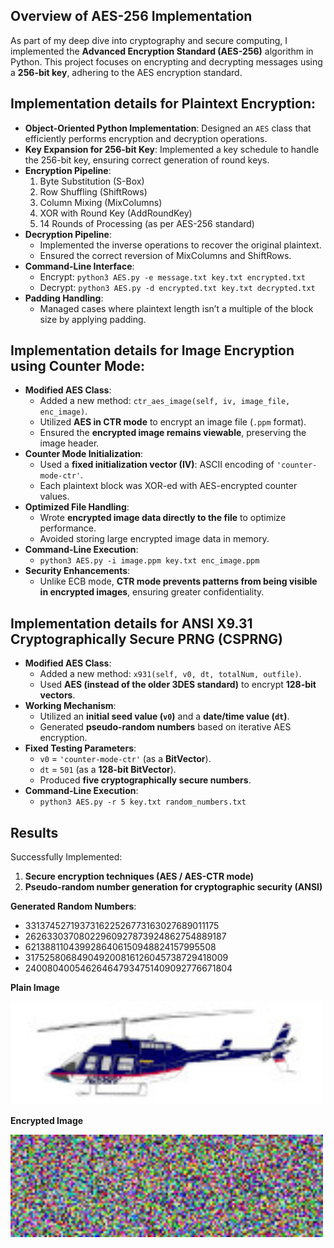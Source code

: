 ## Overview of AES-256 Implementation

As part of my deep dive into cryptography and secure computing, I implemented the **Advanced Encryption Standard (AES-256)** algorithm in Python. This project focuses on encrypting and decrypting messages using a **256-bit key**, adhering to the AES encryption standard.

## Implementation details for Plaintext Encryption:
- **Object-Oriented Python Implementation**: Designed an `AES` class that efficiently performs encryption and decryption operations.
- **Key Expansion for 256-bit Key**: Implemented a key schedule to handle the 256-bit key, ensuring correct generation of round keys.
- **Encryption Pipeline**:
  1. Byte Substitution (S-Box)
  2. Row Shuffling (ShiftRows)
  3. Column Mixing (MixColumns)
  4. XOR with Round Key (AddRoundKey)
  5. 14 Rounds of Processing (as per AES-256 standard)
- **Decryption Pipeline**:
  - Implemented the inverse operations to recover the original plaintext.
  - Ensured the correct reversion of MixColumns and ShiftRows.
- **Command-Line Interface**:
  - Encrypt: `python3 AES.py -e message.txt key.txt encrypted.txt`
  - Decrypt: `python3 AES.py -d encrypted.txt key.txt decrypted.txt`
- **Padding Handling**:
  - Managed cases where plaintext length isn’t a multiple of the block size by applying padding.

## Implementation details for Image Encryption using Counter Mode:
- **Modified AES Class**:
  - Added a new method: `ctr_aes_image(self, iv, image_file, enc_image)`.
  - Utilized **AES in CTR mode** to encrypt an image file (`.ppm` format).
  - Ensured the **encrypted image remains viewable**, preserving the image header.
- **Counter Mode Initialization**:
  - Used a **fixed initialization vector (IV)**: ASCII encoding of `'counter-mode-ctr'`.
  - Each plaintext block was XOR-ed with AES-encrypted counter values.
- **Optimized File Handling**:
  - Wrote **encrypted image data directly to the file** to optimize performance.
  - Avoided storing large encrypted image data in memory.
- **Command-Line Execution**:
  - `python3 AES.py -i image.ppm key.txt enc_image.ppm`
- **Security Enhancements**:
  - Unlike ECB mode, **CTR mode prevents patterns from being visible in encrypted images**, ensuring greater confidentiality.

## Implementation details for **ANSI X9.31 Cryptographically Secure PRNG (CSPRNG)**

- **Modified AES Class**:
  - Added a new method: `x931(self, v0, dt, totalNum, outfile)`.
  - Used **AES (instead of the older 3DES standard)** to encrypt **128-bit vectors**.
- **Working Mechanism**:
  - Utilized an **initial seed value (`v0`)** and a **date/time value (`dt`)**.
  - Generated **pseudo-random numbers** based on iterative AES encryption.
- **Fixed Testing Parameters**:
  - `v0` = `'counter-mode-ctr'` (as a **BitVector**).
  - `dt` = `501` (as a **128-bit BitVector**).
  - Produced **five cryptographically secure numbers**.
- **Command-Line Execution**:
  - `python3 AES.py -r 5 key.txt random_numbers.txt`

## Results
Successfully Implemented:
1. **Secure encryption techniques (AES / AES-CTR mode)**
2. **Pseudo-random number generation for cryptographic security (ANSI)**

**Generated Random Numbers**:
  - 331374527193731622526773163027689011175
  - 26263303708022960927873924862754889187
  - 6213881104399286406150948824157995508
  - 317525806849049200816126045738729418009
  - 240080400546264647934751409092776671804

**Plain Image**


<img src="https://github.com/KabirBatra06/AES-Encryption/blob/main/image.jpg" width="500" title="Frame A">

**Encrypted Image** 


<img src="https://github.com/KabirBatra06/AES-Encryption/blob/main/enc_image.jpg" width="500" title="Frame A">


